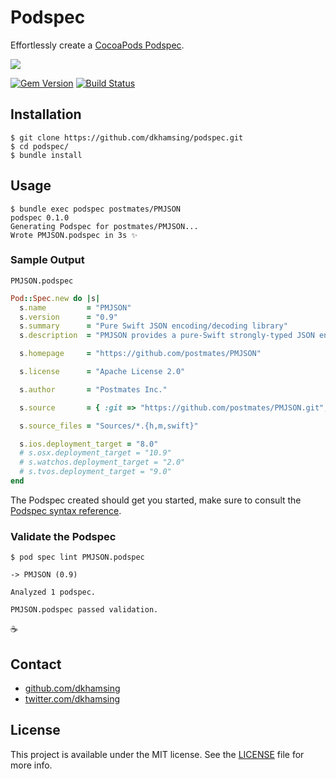 # Podspec

Effortlessly create a [CocoaPods Podspec](https://guides.cocoapods.org/making/specs-and-specs-repo.html).

![](http://i.giphy.com/rsQu1BC0BF8wo.gif)

[![Gem Version](https://badge.fury.io/rb/podspec.svg)](https://badge.fury.io/rb/podspec) [![Build Status](https://travis-ci.org/dkhamsing/podspec.svg)](https://travis-ci.org/dkhamsing/podspec)

## Installation

```shell
$ git clone https://github.com/dkhamsing/podspec.git
$ cd podspec/
$ bundle install
```

## Usage

```shell
$ bundle exec podspec postmates/PMJSON
podspec 0.1.0
Generating Podspec for postmates/PMJSON...
Wrote PMJSON.podspec in 3s ✨
```

### Sample Output

`PMJSON.podspec`

```ruby
Pod::Spec.new do |s|
  s.name         = "PMJSON"
  s.version      = "0.9"
  s.summary      = "Pure Swift JSON encoding/decoding library"
  s.description  = "PMJSON provides a pure-Swift strongly-typed JSON encoder/decoder as well as a set of convenience methods for converting to/from Foundation objects and for decoding JSON structures."

  s.homepage     = "https://github.com/postmates/PMJSON"

  s.license      = "Apache License 2.0"

  s.author       = "Postmates Inc."

  s.source       = { :git => "https://github.com/postmates/PMJSON.git", :tag => "v0.9" }

  s.source_files = "Sources/*.{h,m,swift}"

  s.ios.deployment_target = "8.0"
  # s.osx.deployment_target = "10.9"
  # s.watchos.deployment_target = "2.0"
  # s.tvos.deployment_target = "9.0"
end
```

The Podspec created should get you started, make sure to consult the [Podspec syntax reference](https://guides.cocoapods.org/syntax/podspec.html).

### Validate the Podspec

```
$ pod spec lint PMJSON.podspec

-> PMJSON (0.9)

Analyzed 1 podspec.

PMJSON.podspec passed validation.
```

:coffee: 

## Contact

- [github.com/dkhamsing](https://github.com/dkhamsing)
- [twitter.com/dkhamsing](https://twitter.com/dkhamsing)

## License

This project is available under the MIT license. See the [LICENSE](LICENSE) file for more info.
